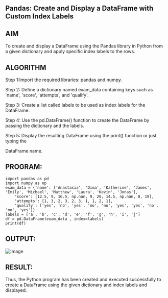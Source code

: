 ## Pandas: Create and Display a DataFrame with Custom Index Labels
## AIM
To create and display a DataFrame using the Pandas library in Python from a given dictionary and apply specific index labels to the rows.
## ALGORITHM
Step 1:Import the required libraries: pandas and numpy.

Step 2: Define a dictionary named exam_data containing keys such as 'name', 'score', 'attempts', and 'qualify'.

Step 3: Create a list called labels to be used as index labels for the DataFrame.

Step 4: Use the pd.DataFrame() function to create the DataFrame by passing the dictionary and the labels.

Step 5: Display the resulting DataFrame using the print() function or just typing the 

DataFrame name.
## PROGRAM:
```
import pandas as pd
import numpy as np
exam_data = {'name': ['Anastasia', 'Dima', 'Katherine', 'James', 'Emily', 'Michael', 'Matthew', 'Laura', 'Kevin', 'Jonas'],
    'score': [12.5, 9, 16.5, np.nan, 9, 20, 14.5, np.nan, 8, 19],
    'attempts': [1, 3, 2, 3, 2, 3, 1, 1, 2, 1],
    'qualify': ['yes', 'no', 'yes', 'no', 'no', 'yes', 'yes', 'no', 'no', 'yes']}
labels = ['a', 'b', 'c', 'd', 'e', 'f', 'g', 'h', 'i', 'j']
df = pd.DataFrame(exam_data , index=labels)
print(df)
```
## OUTPUT:
 
![image](https://github.com/user-attachments/assets/20282400-9894-41ab-98ef-96ccfabaacb8)


## RESULT:
Thus, the Python program has been created and executed successfully to create a DataFrame using the given dictionary and index labels and displayed.
